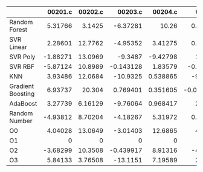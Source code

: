 |                   |   00201.c |   00202.c |    00203.c |   00204.c |    00205.c |    00206.c |   00207.c |    00208.c |   00209.c |   00210.c |   00211.c |   00212.c |    00213.c |   00214.c |   00215.c |   00216.c |    00217.c |   00218.c |   00219.c |    00220.c |   nestedLoop.c |   recursion.c |   select.c |   test10.c |   test11.c |   test12.c |   test13.c |   test1.c |   test2.c |   test3.c |   test4.c |   test5.c |   test6.c |   test7.c |   test8.c |   test9.c |     toy.c |   nan |   1.0209045508260852 |   0.9777604854936666 |   1.0125732033603383 |   nan |
|:------------------|----------:|----------:|-----------:|----------:|-----------:|-----------:|----------:|-----------:|----------:|----------:|----------:|----------:|-----------:|----------:|----------:|----------:|-----------:|----------:|----------:|-----------:|---------------:|--------------:|-----------:|-----------:|-----------:|-----------:|-----------:|----------:|----------:|----------:|----------:|----------:|----------:|----------:|----------:|----------:|----------:|------:|---------------------:|---------------------:|---------------------:|------:|
| Random Forest     |   5.31766 |   3.1425  |  -6.37281  | 10.26     |  0.224672  |   1.25684  |  -3.24658 |  0.308383  |  18.7281  |  1.80003  |  -2.31853 |  5.21698  |  3.04046   | -0.620287 |   1.54602 |  12.4249  | -13.35     |  6.11752  |  4.54016  | -5.34368   |      -1.82262  |       2.88828 |   -7.78542 |   -1.87571 |  -14.2382  |  -5.18363  |   -6.42115 |   6.58722 |  17.2109  |   6.46938 |  8.02667  |  3.41385  |  0.451985 |  -1.50768 | -1.00575  |  -1.44371 | -8.34435  |   nan |            -1.87818  |            0.217839  |            -0.580378 |   nan |
| SVR Linear        |   2.28601 |  12.7762  |  -4.95352  |  3.41275  |  0.734938  |  -2.58313  | -10.0833  |  8.49958   |  14.7265  |  0.988405 |   3.76968 | -3.0623   |  0.976439  |  1.81573  |  -5.23928 |   6.13431 |  -7.66709  | -7.89707  |  7.64952  |  3.98129   |      -3.59975  |       2.06379 |   -9.83228 |  -12.7519  |   -8.34694 |  -8.47168  |   -0.42307 |  16.7765  |  -3.41412 |  -3.30816 | -1.05641  | -0.997308 |  8.11463  |   7.84154 |  2.09702  |  -6.26533 | -4.02451  |   nan |            -0.209646 |           -2.83372   |            -2.18965  |   nan |
| SVR Poly          |  -1.88271 |  13.0969  |  -9.3487   | -9.42798  |  1.02291   |  -5.07861  |   1.43748 | -0.611568  |  13.0984  | -1.2399   |  -3.09256 |  3.33328  |  4.94523   |  0.480892 |  -3.48921 |  34.9128  | -12.6512   |  5.57401  | -1.30036  | -1.4406    |      -1.28807  |       7.75246 |   -5.70021 |  -12.6533  |    2.25537 |  -0.4799   |   -2.5867  |   6.71171 |  -1.84733 |  11.846   | -0.153977 | -0.310799 | 11.5724   |  -1.80967 |  7.74517  | -11.4406  | -0.502961 |   nan |            -4.2616   |           -0.206993  |            -0.939283 |   nan |
| SVR RBF           |  -5.87124 |  10.8989  |  -0.143128 |  1.83579  | -0.386935  |   6.33173  |  -6.66796 | -5.83458   |   9.14497 |  0.772026 |   2.27779 | -6.43538  | 12.21      | -0.248035 |   2.62096 |  17.2501  |  -0.653043 |  9.04413  |  1.9438   | -1.5034    |       2.75566  |       1.57002 |   -4.16403 |   -6.68315 |  -15.4346  |  -0.454705 |  -10.7266  |   3.94721 |   4.42508 |  13.4251  | 11.4467   | -4.20443  |  9.00249  |   6.19551 | -4.50835  |  -1.35512 | -0.890075 |   nan |            -4.93601  |           -1.32963   |            -0.127683 |   nan |
| KNN               |   3.93486 |  12.0684  | -10.9325   |  0.538865 | -9.25374   |   3.41879  |  -3.58363 |  3.23455   |   7.62956 | -2.23402  |  -2.79631 | -0.594475 |  3.86622   |  0.724533 |  -1.23146 |   9.56557 | -14.1993   |  4.55801  |  0.435303 |  3.61156   |      -8.39861  |      -4.24687 |  -12.16    |   -1.2076  |   -5.69337 |   1.09405  |   -2.17507 |   7.21284 |  -8.72874 |  11.1373  |  7.03058  | -7.45494  |  8.64757  |  -1.10796 |  3.41632  |  -3.11061 | -7.2189   |   nan |            -2.43026  |           -1.36986   |            -1.89435  |   nan |
| Gradient Boosting |   6.93737 |  20.304   |   0.769401 |  0.351605 | -0.0326903 |   0.918859 |  -7.9428  |  7.221     |  14.8348  | -0.541765 |   3.01424 |  5.38092  | 11.0791    |  1.00612  |   1.04891 |   3.72929 |  -5.69903  |  2.66757  |  5.75171  |  0.198294  |     -12.2455   |       8.77608 |   -3.63681 |  -10.0572  |   -8.16205 |   8.53664  |   -3.33127 |   6.63725 |  -8.66727 |  -1.29399 |  5.08919  |  2.37632  | 10.8296   |  -3.00654 | -3.66824  |  -1.34067 | -2.96596  |   nan |            -1.21149  |           -0.0230494 |            -0.971784 |   nan |
| AdaBoost          |   3.27739 |   6.16129 |  -9.76064  |  0.968417 |  2.01045   |   5.93247  |  -5.90381 |  5.15025   |  17.1755  | -1.92374  |   3.59209 | -6.59056  |  5.46851   | 10.6731   |  -2.88649 |  16.8582  |   0.820683 | -0.105195 |  5.51463  | -0.0138253 |       2.20058  |      10.6582  |  -14.5025  |   -3.65072 |   -4.88018 | -11.6235   |  -14.1076  |   5.43918 |  -2.09395 |   4.61473 |  0.878227 |  3.76487  | 10.713    |  -1.01406 | -7.1928   |  -4.26953 | -2.30228  |   nan |             2.01734  |           -0.976209  |            -0.24933  |   nan |
| Random Number     |  -4.93812 |   8.70204 |  -4.18267  |  5.31972  |  0.654995  |   8.3767   |  -5.756   |  0.236918  |   4.01023 |  0.540541 |  13.1882  |  0.173886 |  0.0965996 | -0.777256 |  -3.78114 |   5.71243 | -17.4563   | -1.15057  |  3.37935  | -3.70953   |      -1.61331  |       1.93939 |  -18.3138  |   -7.24951 |  -16.7757  |  -8.29492  |   -2.62782 |  -2.80311 |   6.38969 |  -8.31801 |  7.0278   | -6.06569  |  5.66248  |  -5.42749 |  0.786959 |  -5.32389 | -2.17053  |   nan |            -2.081    |            0.326759  |            -2.46823  |   nan |
| O0                |   4.04028 |  13.0649  |  -3.01403  | 12.6865   |  4.92197   |  -1.44848  |  -5.49723 | -5.78737   |  14.4649  |  0.66996  |  -7.50654 | -4.97784  | -0.667992  |  2.63412  |  -1.66031 |   8.54071 |  -2.4406   |  2.91784  |  2.67208  |  4.5825    |       6.98214  |      -6.06187 |   -8.84702 |   -5.57518 |  -17.1068  |   4.31202  |   -2.68433 |  -1.26583 |  -5.56651 |   2.14683 | -5.93646  | -1.93076  |  1.00373  |  -5.73102 | -3.51917  |  -3.62353 | -5.27314  |   nan |            -1.39567  |           -1.26998   |             0.77817  |   nan |
| O1                |   0       |   0       |   0        |  0        |  0         |   0        |   0       |  0         |   0       |  0        |   0       |  0        |  0         |  0        |   0       |   0       |   0        |  0        |  0        |  0         |       0        |       0       |    0       |    0       |    0       |   0        |    0       |   0       |   0       |   0       |  0        |  0        |  0        |   0       |  0        |   0       |  0        |   nan |             0        |            0         |             0        |   nan |
| O2                |  -3.68299 |  10.3508  |  -0.439917 |  8.91316  | -4.69255   |  -3.61712  |  -5.95359 | -0.0099618 |   7.76607 | 18.3343   |   1.55597 | -1.21402  | -4.33542   | -1.77299  |   1.04514 |   5.61205 |  -6.29917  | -0.968669 |  4.51796  | -1.74554   |      -2.41714  |       3.90638 |  -12.6779  |   -1.83366 |  -11.032   | -13.9092   |   -2.87137 |   4.25726 |  -4.1532  |  -9.27807 | 11.3344   | -5.53617  | -0.734764 |  -5.10326 | -3.62009  |  -5.94936 | -0.237408 |   nan |             0.439757 |           -1.84531   |            -0.737776 |   nan |
| O3                |   5.84133 |   3.76508 | -13.1151   |  7.19589  |  2.81404   | -11.1377   |  -2.24609 |  0.968027  |   6.67115 |  3.82379  |  -5.45578 |  5.01803  |  1.14428   |  1.16229  |  -1.80137 |   3.91212 |   1.06053  |  0.69078  |  5.41869  |  0.907335  |      -0.733797 |       4.41075 |   -8.05919 |   -5.32893 |  -11.674   |  -2.84515  |   -8.20498 |  13.6452  | -10.9539  |  -1.43494 | 10.2288   | -6.96775  |  0.202588 |  -4.78824 | -8.04485  |  -4.57029 |  6.1575   |   nan |           nan        |          nan         |           nan        |   nan |